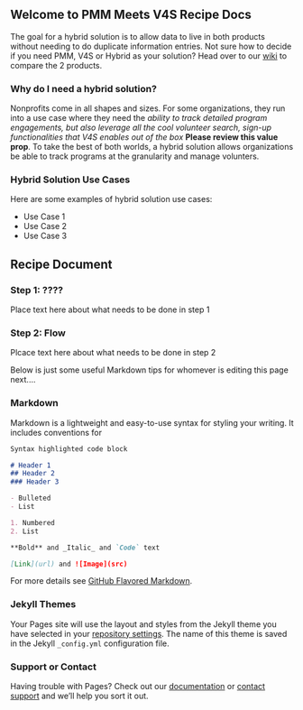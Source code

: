 ## Welcome to PMM Meets V4S Recipe Docs

The goal for a hybrid solution is to allow data to live in both products without needing to do duplicate information entries. Not sure how to decide if you need PMM, V4S or Hybrid as your solution? Head over to our [wiki](https://github.com/SFDO-Community-Sprints/PMM-V4S/wiki/Compare-PMM,-V4S-and-Hybrid) to compare the 2 products. 


### Why do I need a hybrid solution?
Nonprofits come in all shapes and sizes. For some organizations, they run into a use case where they need the _ability to track detailed program engagements, but also leverage all the cool volunteer search, sign-up functionalities that V4S enables out of the box_ **Please review this value prop**. To take the best of both worlds, a hybrid solution allows organizations be able to track programs at the granularity and manage volunters. 

### Hybrid Solution Use Cases
Here are some examples of hybrid solution use cases:
- Use Case 1
- Use Case 2
- Use Case 3

## Recipe Document
### Step 1: ????
Place text here about what needs to be done in step 1

### Step 2: Flow
Plcace text here about what needs to be done in step 2






Below is just some useful Markdown tips for whomever is editing this page next....
### Markdown

Markdown is a lightweight and easy-to-use syntax for styling your writing. It includes conventions for

```markdown
Syntax highlighted code block

# Header 1
## Header 2
### Header 3

- Bulleted
- List

1. Numbered
2. List

**Bold** and _Italic_ and `Code` text

[Link](url) and ![Image](src)
```

For more details see [GitHub Flavored Markdown](https://guides.github.com/features/mastering-markdown/).

### Jekyll Themes

Your Pages site will use the layout and styles from the Jekyll theme you have selected in your [repository settings](https://github.com/SFDO-Community-Sprints/PMM-V4S/settings/pages). The name of this theme is saved in the Jekyll `_config.yml` configuration file.

### Support or Contact

Having trouble with Pages? Check out our [documentation](https://docs.github.com/categories/github-pages-basics/) or [contact support](https://support.github.com/contact) and we’ll help you sort it out.
